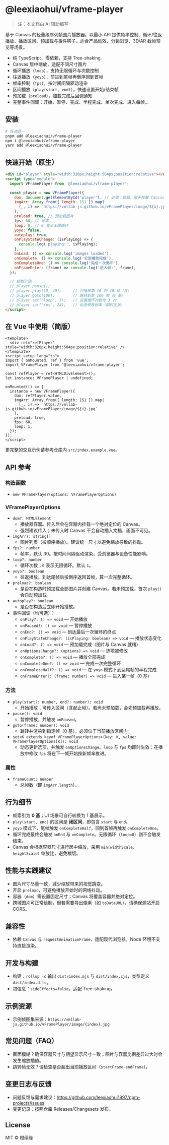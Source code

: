 # @leexiaohui/vframe-player

> 注：本文档由 AI 辅助编写

基于 Canvas 的轻量级序列帧图片播放器。以最小 API 提供帧率控制、循环/往返播放、播放区间、预加载与事件钩子，适合产品动效、分镜浏览、3D/AR 截帧预览等场景。

- 纯 TypeScript，零依赖，支持 Tree-shaking
- Canvas 居中缩放，适配不同尺寸图片
- 循环播放（`loop`），支持无限循环与次数控制
- 往返播放（`yoyo`），前进到尾帧再倒序回到首帧
- 帧率控制（`fps`），按时间间隔驱动渲染
- 区间播放（`play(start, end)`），快速设置开始/结束帧
- 预加载（`preload`），加载完成后回调通知
- 完整事件回调：开始、暂停、完成、半程完成、单次完成、进入每帧…

## 安装

```bash
# 任选其一
pnpm add @leexiaohui/vframe-player
npm i @leexiaohui/vframe-player
yarn add @leexiaohui/vframe-player
```

## 快速开始（原生）

```html
<div id="player" style="width:320px;height:504px;position:relative"></div>
<script type="module">
  import VFramePlayer from '@leexiaohui/vframe-player';

  const player = new VFramePlayer({
    dom: document.getElementById('player'), // 必填：容器，用于挂载 Canvas
    imgArr: Array.from({ length: 151 }).map(
      (_, i) => `https://vmllab-js.github.io/vFramePlayer/image/${i}.jpg`
    ),
    preload: true, // 预加载图片
    fps: 60, // 帧率
    loop: 0, // 0 表示无限循环
    yoyo: false,
    autoplay: true,
    onPlayStateChange: (isPlaying) => {
      console.log('playing:', isPlaying);
    },
    onLoad: () => console.log('images loaded'),
    onComplete: () => console.log('全部播放完成'),
    onCompleteOne: () => console.log('完成一次循环'),
    onFrameEnter: (frame) => console.log('进入帧:', frame),
  });

  // 控制示例
  // player.pause();
  // player.play(10, 40);     // 只播放第 10 到 40 帧（含）
  // player.goto(100);        // 跳转到第 100 帧（0 基）
  // player.set('loop', 3);   // 设置循环次数为 3 次
  // player.set('fps', 24);   // 动态修改帧率（即时生效）
</script>
```

## 在 Vue 中使用（简版）

```vue
<template>
  <div ref="refPlayer" style="width:320px;height:504px;position:relative" />
</template>
<script setup lang="ts">
import { onMounted, ref } from 'vue';
import VFramePlayer from '@leexiaohui/vframe-player';

const refPlayer = ref<HTMLDivElement>();
let instance: VFramePlayer | undefined;

onMounted(() => {
  instance = new VFramePlayer({
    dom: refPlayer.value,
    imgArr: Array.from({ length: 151 }).map(
      (_, i) => `https://vmllab-js.github.io/vFramePlayer/image/${i}.jpg`
    ),
    preload: true,
    fps: 60,
    loop: 1,
  });
});
</script>
```

更完整的交互示例请参考仓库内 `src/index.example.vue`。

## API 参考

### 构造函数

- `new VFramePlayer(options: VFramePlayerOptions)`

### VFramePlayerOptions

- `dom?: HTMLElement`
  - 播放器容器。传入后会在容器内挂载一个绝对定位的 Canvas。
  - 强烈建议传入；未传入时 Canvas 不会自动插入文档，画面不可见。
- `imgArr?: string[]`
  - 图片列表（按顺序播放）。建议统一尺寸以避免缩放导致的抖动。
- `fps?: number`
  - 帧率，默认 30。按时间间隔驱动渲染，受浏览器与设备性能影响。
- `loop?: number`
  - 循环次数；`0` 表示无限循环。默认 `1`。
- `yoyo?: boolean`
  - 往返播放。到达尾帧后按倒序返回首帧，算一次完整循环。
- `preload?: boolean`
  - 是否在构造时预加载全部图片并创建 Canvas。若未预加载，首次 `play()` 会自动预加载。
- `autoplay?: boolean`
  - 是否在构造后立即开始播放。
- 事件回调（均可选）：
  - `onPlay?: () => void` — 开始播放
  - `onPaused?: () => void` — 暂停播放
  - `onEnd?: () => void` — 到达最后一次循环的终点
  - `onPlayStateChange?: (isPlaying: boolean) => void` — 播放状态变化
  - `onLoad?: () => void` — 预加载完成（图片与 Canvas 就绪）
  - `onOptionsChange?: (options) => void` — 选项被修改
  - `onComplete?: () => void` — 播放全部完成
  - `onCompleteOne?: () => void` — 完成一次完整循环
  - `onCompleteHalf?: () => void` — 在 `yoyo` 模式下到达尾帧的半程完成
  - `onFrameEnter?: (frame: number) => void` — 进入某一帧（0 基）

### 方法

- `play(start?: number, end?: number): void`
  - 开始播放；可传入区间（含起止帧）。若尚未预加载，会先预加载再播放。
- `pause(): void`
  - 暂停播放，并触发 `onPaused`。
- `goto(frame: number): void`
  - 跳转并渲染到指定帧（0 基）。必须位于当前播放区间内。
- `set<K extends keyof VFramePlayerOptions>(key: K, value: VFramePlayerOptions[K]): void`
  - 动态更新选项，并触发 `onOptionsChange`。`loop` 与 `fps` 均即时生效：在播放中修改 `fps` 将在下一帧开始按新帧率推进。

### 属性

- `frameCount: number`
  - 总帧数（即 `imgArr.length`）。

## 行为细节

- 帧索引为 **0 基**；UI 场景可自行转换为 1 基展示。
- `play(start, end)` 的区间是 **闭区间**，即包含 `start` 与 `end`。
- `yoyo` 模式下，尾帧触发 `onCompleteHalf`，回到首帧再触发 `onCompleteOne`。
- 循环完成最终会触发 `onEnd` 与 `onComplete`。无限循环（`loop=0`）则不会触发结束。
- Canvas 会根据容器尺寸进行居中缩放，采用 `min(widthScale, heightScale)` 缩放比，避免裁切。

## 性能与实践建议

- 图片尺寸尽量一致，减少缩放带来的视觉跳变。
- 开启 `preload`，可避免播放开始时的网络抖动。
- 容器（`dom`）需设置固定尺寸；Canvas 将覆盖容器并绝对定位。
- 跨域图片可正常绘制，但若需要导出像素（如 `toDataURL`），请确保源站开启 CORS。

## 兼容性

- 依赖 `Canvas` 与 `requestAnimationFrame`，适配现代浏览器。Node 环境不支持直接渲染。

## 开发与构建

- 构建：`rollup -c` 输出 `dist/index.mjs` 与 `dist/index.cjs`，类型定义 `dist/index.d.ts`。
- 包信息：`sideEffects=false`，适配 Tree-shaking。

## 示例资源

- 示例帧图集来源：`https://vmllab-js.github.io/vFramePlayer/image/{index}.jpg`

## 常见问题（FAQ）

- 画面模糊？确保容器尺寸与期望显示尺寸一致；图片与容器比例差异过大时会发生缩放插值。
- 跳转帧无效？请检查是否超出当前播放区间（`startFrame~endFrame`）。

## 变更日志与反馈

- 问题反馈与需求建议：<https://github.com/leexiaohui1997/npm-projects/issues>
- 变更记录：按照仓库 Releases/Changesets 发布。

## License

MIT © 橙续缘
